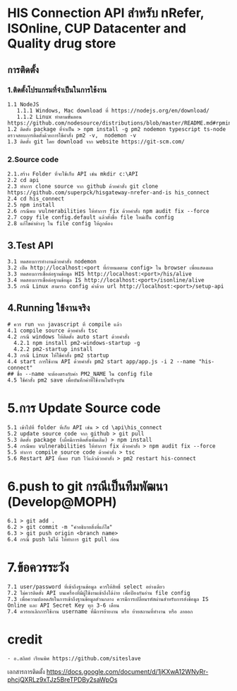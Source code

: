 # HIS Connection API สำหรับ nRefer, ISOnline, CUP Datacenter and Quality drug store

## การติดตั้ง

### 1.ติดตั้งโปรแกรมที่จำเป็นในการใช้งาน
```
1.1 NodeJS
   1.1.1 Windows, Mac download ที่ https://nodejs.org/en/download/
   1.1.2 Linux ทำตามขั้นตอน https://github.com/nodesource/distributions/blob/master/README.md#rpminstall
1.2 ติดตั้ง package ที่จำเป็น > npm install -g pm2 nodemon typescript ts-node ตรวจสอบการติดตั้งด้วยการใช้คำสั่ง pm2 -v,  nodemon -v
1.3 ติดตั้ง git โดย download จาก website https://git-scm.com/
```

### 2.Source code
```
2.1.สร้าง Folder ที่จะใช้เก็บ API เช่น mkdir c:\API
2.2 cd api
2.3 ทำการ clone source จาก github ด้วยคำสั่ง git clone https://github.com/superpck/hisgateway-nrefer-and-is his_connect
2.4 cd his_connect
2.5 npm install
2.6 กรณีพบ vulnerabilities ให้ทำการ fix ด้วยคำสั่ง npm audit fix --force
2.7 copy file config.default แล้วตั้งชื่อ file ใหม่เป็น config
2.8 แก้ไขค่าต่างๆ ใน file config ให้ถูกต้อง
```

## 3.Test API
```
3.1 ทดสอบการทำงานด้วยคำสั่ง nodemon
3.2 เปิด http://localhost:<port ที่กำหนดตาม config> ใน browser เพื่อแสดงผล
3.3 ทดสอบการเชื่อต่อฐานข้อมูล HIS http://localhost:<port>/his/alive
3.4 ทดสอบการเชื่อต่อฐานข้อมูล IS http://localhost:<port>/isonline/alive
3.5 กรณี Linux สามารถ config ค่าด้วย url http://localhost:<port>/setup-api
```

## 4.Running ใช้งานจริง
```
# ควร run จาก javascript ที่ compile แล้ว
4.1 compile source ด้วยคำสั่ง tsc
4.2 กรณี windows ให้ติดตั้ง auto start ด้วยคำสั่ง
  4.2.1 npm install pm2-windows-startup -g
  4.2.2 pm2-startup install
4.3 กรณี Linux ให้ใช้คำสั้ง pm2 startup
4.4 start การใช้งาน API ด้วยคำสั่ง pm2 start app/app.js -i 2 --name "his-connect"
## ชื่อ --name จะต้องตรงกับค่า PM2_NAME ใน config file
4.5 ใช้คำสั่ง pm2 save เพื่อบันทึกค่าที่ใช้งานในปัจจุบัน
```

# 5.การ Update Source code
```
5.1 เข้าไปที่ folder ที่เก็บ API เช่น > cd \api\his_connect
5.2 update source code จาก github > git pull
5.3 ติดตั้ง package (เผื่อมีการติดตั้งเพิ่มเติม) > npm install
5.4 กรณีพบ vulnerabilities ให้ทำการ fix ด้วยคำสั่ง > npm audit fix --force
5.5 ทำการ compile source code ด้วยคำสั่ง > tsc
5.6 Restart API ที่เคย run ไว้แล้วด้วยคำสั่ง > pm2 restart his-connect
```

# 6.push to git กรณีเป็นทีมพัฒนา (Develop@MOPH)
```
6.1 > git add .
6.2 > git commit -m "คำอธิบายสิ่งที่แก้ไข"
6.3 > git push origin <branch name>
6.4 กรณี push ไม่ได้ ให้ทำการ git pull ก่อน
```

# 7.ข้อควรระวัง
```
7.1 user/password ที่เข้าถึงฐานข้อมูล ควรให้สิทธิ์ select อย่างเดียว
7.2 ไม่ควรติดตั้ง API บนเครื่องที่มีผู้ใช้งานเข้าถึงได้ง่าย เพื่อป้องกันอ่าน file config
7.3 เพื่อความปลอดภัยในการเข้าถึงฐานข้อมูลส่วนกลาง ควรมีการเปลี่ยนรหัสผ่านสำหรับการส่งข้อมูล IS Online และ API Secret Key ทุก 3-6 เดือน
7.4 ควรยกเลิกการใช้งาน username ที่มีการย้ายงาน หรือ ย้ายสถานที่ทำงาน หรือ ลาออก
```

# credit
```
- อ.สถิตย์ เรียนพิศ https://github.com/siteslave
```

เอกสารการติดตั้ง
https://docs.google.com/document/d/1jKXwA12WNyRr-phcjQXRLz9xTJz5BreTPDBy2saWpOs
